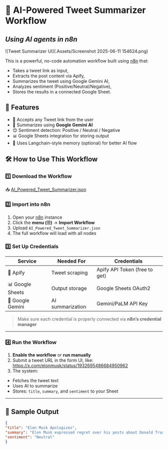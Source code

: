 # 🧠 AI-Powered Tweet Summarizer Workflow  
## _Using AI agents in n8n_


![Tweet Summarizer UI](.Assets/Screenshot 2025-06-11 154624.png)

This is a powerful, no-code automation workflow built using [n8n](https://n8n.io) that:
- Takes a tweet link as input,
- Extracts the post content via Apify,
- Summarizes the tweet using Google Gemini AI,
- Analyzes sentiment (Positive/Neutral/Negative),
- Stores the results in a connected Google Sheet.



## 🚀 Features

- 🔗 Accepts any Tweet link from the user
- 🤖 Summarizes using **Google Gemini AI**
- 😊 Sentiment detection: Positive / Neutral / Negative
- 📊 Google Sheets integration for storing output
- 🧠 Uses Langchain-style memory (optional) for better AI flow



## 🛠 How to Use This Workflow

### 1️⃣ Download the Workflow
📥 [AI_Powered_Tweet_Summarizer.json](./AI_Powered_Tweet_Summarizer.json)



### 2️⃣ Import into n8n

1. Open your [n8n](https://n8n.io) instance
2. Click the **menu (☰)** → **Import Workflow**
3. Upload `AI_Powered_Tweet_Summarizer.json`
4. The full workflow will load with all nodes


### 3️⃣ Set Up Credentials

| Service        | Needed For           | Credentials                     |
|----------------|----------------------|----------------------------------|
| 🧪 Apify        | Tweet scraping        | Apify API Token (free to get)   |
| 📊 Google Sheets| Output storage        | Google Sheets OAuth2            |
| 🤖 Google Gemini| AI summarization      | Gemini/PaLM API Key             |

> Make sure each credential is properly connected via **n8n’s credential manager**

---

### 4️⃣ Run the Workflow

1. **Enable the workflow** or **run manually**
2. Submit a tweet URL in the form UI, like: https://x.com/elonmusk/status/1932695486684950962
3. The system:
- Fetches the tweet text
- Uses AI to summarize
- Stores: `title`, `summary`, and `sentiment` to your Sheet

---

## 🧪 Sample Output

```json
{
"title": "Elon Musk Apologizes",
"summary": "Elon Musk expressed regret over his posts about Donald Trump, saying they went too far.",
"sentiment": "Neutral"
}
